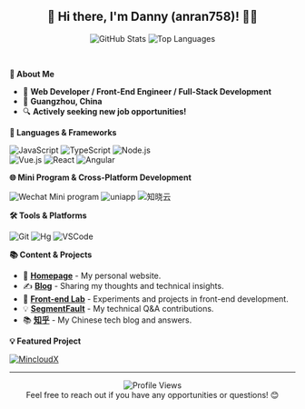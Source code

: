<!-- reference: https://github.com/anuraghazra/github-readme-stats -->

<h2 align="center">👋 Hi there, I'm Danny (anran758)! 👨‍💻</h2>

<p align="center">
  <img src="https://github-readme-stats.vercel.app/api?username=anran758&count_private=true&theme=transparent&show_icons=true&include_all_commits=true&hide=contribs" alt="GitHub Stats" />
  <img src="https://github-readme-stats.vercel.app/api/top-langs/?username=anran758&layout=compact&hide_border=true&bg_color=fff&title_color=0366d6&count_private=true&include_all_commits=true&hide=html&langs_count=7" alt="Top Languages" />
</p>

<br />

**🌟 About Me**

- 🎉 **Web Developer / Front-End Engineer / Full-Stack Development**
- 📍 **Guangzhou, China**
- 🔍 **Actively seeking new job opportunities!**

**🚀 Languages & Frameworks**

![JavaScript](https://img.shields.io/badge/-JavaScript-000?style=flat-square&logo=javascript)
![TypeScript](https://img.shields.io/badge/-TypeScript-000?style=flat-square&logo=typescript)
![Node.js](https://img.shields.io/badge/-Node.js-000?style=flat-square&logo=node.js)  
![Vue.js](https://img.shields.io/badge/-Vue.js-000?style=flat-square&logo=vue.js)
![React](https://img.shields.io/badge/-React-000?style=flat-square&logo=react)
![Angular](https://img.shields.io/badge/-Angular-000?style=flat-square&logo=angular&logoColor=white)

**🌐 Mini Program & Cross-Platform Development**

![Wechat Mini program](https://img.shields.io/badge/Native-Mini_Program-blue?style=flat&logo=wechat)
![uniapp](https://img.shields.io/badge/vue.js-uniapp-blue?style=flat&logo=vue.js)
![知晓云](https://img.shields.io/badge/Cloud_develop-知晓云-blue?style=flat&logo=icloud)

**🛠️ Tools & Platforms**

![Git](https://img.shields.io/badge/-Git-000?style=flat-square&logo=git)
![Hg](https://img.shields.io/badge/-Mercurial(hg)-000?style=flat-square&logo=Mercurial)
![VSCode](https://img.shields.io/badge/-VSCode-000?style=flat-square&logo=visual-studio-code)

**📚 Content & Projects**

- 🔗 **[Homepage](https://anran758.github.io/)** - My personal website.
- ✍️ **[Blog](https://anran758.github.io/blog/)** - Sharing my thoughts and technical insights.
- 🧪 **[Front-end Lab](https://anran758.github.io/front-end-lab/)** - Experiments and projects in front-end development.
- 💡 **[SegmentFault](https://segmentfault.com/u/anran758)** - My technical Q&A contributions.
- 📚 **[知乎](https://www.zhihu.com/people/an-ran-56-94-87)** - My Chinese tech blog and answers.

**💡 Featured Project**

[![MincloudX](https://github-readme-stats.vercel.app/api/pin/?username=anran758&repo=mincloudx&theme=transparent)](https://github.com/anran758/mincloudx)

---

<p align="center">
  <img src="https://komarev.com/ghpvc/?username=anran758&color=blue&style=flat-square" alt="Profile Views" />
  <br />
  Feel free to reach out if you have any opportunities or questions! 😊
</p>
